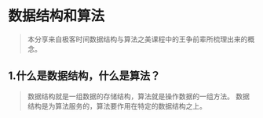 # 数据结构和算法
>本分享来自极客时间数据结构与算法之美课程中的王争前辈所梳理出来的概念。

## 1.什么是数据结构，什么是算法？
>数据结构就是一组数据的存储结构，算法就是操作数据的一组方法。
数据结构是为算法服务的，算法要作用在特定的数据结构之上。

